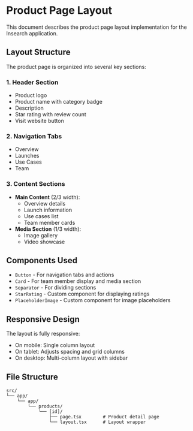 # Product Page Layout

This document describes the product page layout implementation for the Insearch application.

## Layout Structure

The product page is organized into several key sections:

### 1. Header Section
- Product logo
- Product name with category badge
- Description
- Star rating with review count
- Visit website button

### 2. Navigation Tabs
- Overview
- Launches
- Use Cases
- Team

### 3. Content Sections
- **Main Content** (2/3 width):
  - Overview details
  - Launch information
  - Use cases list
  - Team member cards
- **Media Section** (1/3 width):
  - Image gallery
  - Video showcase

## Components Used

- `Button` - For navigation tabs and actions
- `Card` - For team member display and media section
- `Separator` - For dividing sections
- `StarRating` - Custom component for displaying ratings
- `PlaceholderImage` - Custom component for image placeholders

## Responsive Design

The layout is fully responsive:
- On mobile: Single column layout
- On tablet: Adjusts spacing and grid columns
- On desktop: Multi-column layout with sidebar

## File Structure

```
src/
└── app/
    └── app/
        └── products/
            └── [id]/
                ├── page.tsx        # Product detail page
                └── layout.tsx      # Layout wrapper
```